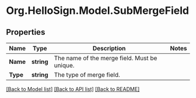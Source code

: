 # Org.HelloSign.Model.SubMergeField

## Properties

Name | Type | Description | Notes
------------ | ------------- | ------------- | -------------
**Name** | **string** |  The name of the merge field. Must be unique.  | 
**Type** | **string** |  The type of merge field.  | 

[[Back to Model list]](../README.md#documentation-for-models) [[Back to API list]](../README.md#documentation-for-api-endpoints) [[Back to README]](../README.md)

